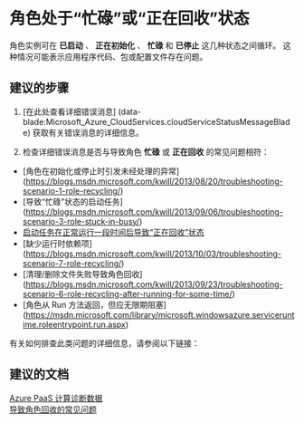<properties
    pageTitle="My Role is Busy or Recycling"
    description="角色处于“忙碌”或“正在回收”状态"
    service="microsoft.classiccompute"
    resource="domainnames"
    authors="jluk"
    displayOrder="1"
    selfHelpType="resource"
    supportTopicIds=""
    resourceTags=""
    productPesIds=""
    cloudEnvironments="public"
/>


# <a name="my-role-is-busy-or-recycling"></a>角色处于“忙碌”或“正在回收”状态
角色实例可在 **已启动** 、 **正在初始化** 、 **忙碌** 和 **已停止** 这几种状态之间循环。 这种情况可能表示应用程序代码、包或配置文件存在问题。 <br>

## <a name="recommended-steps"></a>**建议的步骤**
1. [在此处查看详细错误消息] (data-blade:Microsoft_Azure_CloudServices.cloudServiceStatusMessageBlade) 获取有关错误消息的详细信息。 <br>

2. 检查详细错误消息是否与导致角色 **忙碌** 或 **正在回收** 的常见问题相符： <br>
  * [角色在初始化或停止时引发未经处理的异常] (https://blogs.msdn.microsoft.com/kwill/2013/08/20/troubleshooting-scenario-1-role-recycling/) <br>
  * [导致“忙碌”状态的启动任务] (https://blogs.msdn.microsoft.com/kwill/2013/09/06/troubleshooting-scenario-3-role-stuck-in-busy/) <br>
  * [启动任务在正常运行一段时间后导致“正在回收”状态](https://blogs.msdn.microsoft.com/kwill/2013/08/26/troubleshooting-scenario-2-role-recycling-after-running-fine-for-2-weeks/) <br>
  * [缺少运行时依赖项] (https://blogs.msdn.microsoft.com/kwill/2013/10/03/troubleshooting-scenario-7-role-recycling/) <br>
  * [清理/删除文件失败导致角色回收] (https://blogs.msdn.microsoft.com/kwill/2013/09/23/troubleshooting-scenario-6-role-recycling-after-running-for-some-time/) <br>
  * [角色从 Run 方法返回，但应无限期阻塞] (https://msdn.microsoft.com/library/microsoft.windowsazure.serviceruntime.roleentrypoint.run.aspx) <br>

有关如何排查此类问题的详细信息，请参阅以下链接：<br>

## <a name="recommended-documents"></a>**建议的文档**
[Azure PaaS 计算诊断数据](http://blogs.msdn.com/b/kwill/archive/2013/08/09/windows-azure-paas-compute-diagnostics-data.aspx) <br>
[导致角色回收的常见问题](https://azure.microsoft.com/documentation/articles/cloud-services-troubleshoot-common-issues-which-cause-roles-recycle/) <br>


